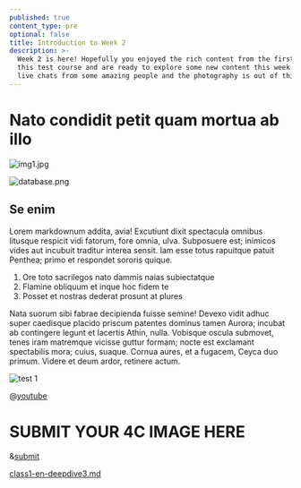 ```yaml
---
published: true
content_type: pre
optional: false
title: Introduction to Week 2
description: >-
  Week 2 is here! Hopefully you enjoyed the rich content from the first week of
  this test course and are ready to explore some new content this week. We have
  live chats from some amazing people and the photography is out of this world.
---
```

# Nato condidit petit quam mortua ab illo

![img1.jpg](https://testclass.connectedacademy.io/course/content/media/img1.jpg)

![database.png]({{site.baseurl}}/course/content/media/database.png)


## Se enim

Lorem markdownum addita, avia! Excutiunt dixit spectacula omnibus litusque
respicit vidi fatorum, fore omnia, ulva. Subposuere est; inimicos vides aut
incubuit traditur interea sensit. Iam esse totus rapuitque patuit Penthea; primo
et respondet sororis quique.

1. Ore toto sacrilegos nato dammis naias subiectatque
2. Flamine obliquum et inque hoc fidem te
3. Posset et nostras dederat prosunt at plures

Nata suorum sibi fabrae decipienda fuisse semine! Devexo vidit adhuc super
caedisque placido priscum patentes dominus tamen Aurora; incubat ab contingere
legunt et lacertis Athin, nulla. Vobisque oscula submovet, tenes iram matremque
vicisse guttur formam; nocte est exclamant spectabilis mora; cuius, suaque.
Cornua aures, et a fugacem, Ceyca duo primum. Videre et deum ardor, retinere
actum.

![test 1](https://testclass.connectedacademy.io/media/img1.jpg)

@[youtube](akoJ2zBwX1o)

# SUBMIT YOUR 4C IMAGE HERE

&[submit](4corners)



[class1-en-deepdive3.md](deepdive3.md)
